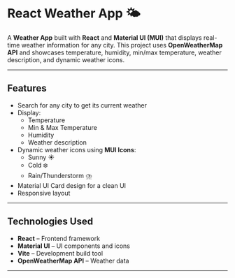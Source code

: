 # React Weather App 🌤️

A **Weather App** built with **React** and **Material UI (MUI)** that displays real-time weather information for any city. This project uses **OpenWeatherMap API** and showcases temperature, humidity, min/max temperature, weather description, and dynamic weather icons.

---



## Features

- Search for any city to get its current weather
- Display:
  - Temperature
  - Min & Max Temperature
  - Humidity
  - Weather description
- Dynamic weather icons using **MUI Icons**:
  - Sunny ☀️
  - Cold ❄️
  - Rain/Thunderstorm ⛈️
- Material UI Card design for a clean UI
- Responsive layout

---

## Technologies Used

- **React** – Frontend framework
- **Material UI** – UI components and icons
- **Vite** – Development build tool
- **OpenWeatherMap API** – Weather data

---

